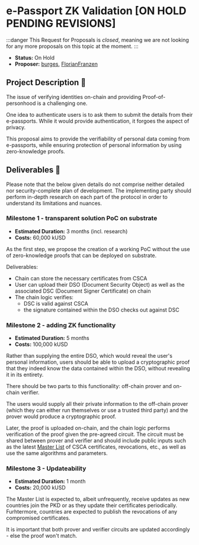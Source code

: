 # e-Passport ZK Validation  [ON HOLD PENDING REVISIONS]

:::danger
This Request for Proposals is _closed_, meaning we are not looking for any more proposals on this topic at the moment.
:::

* **Status:** On Hold 
* **Proposer:** [burges](https://github.com/burges), [FlorianFranzen](https://github.com/FlorianFranzen)


## Project Description :page_facing_up: 

The issue of verifying identities on-chain and providing Proof-of-personhood is a challenging one.

One idea to authenticate users is to ask them to submit the details from their e-passports. While it would provide authentication, it forgoes the aspect of privacy.

This proposal aims to provide the verifiability of personal data coming from e-passports, while ensuring protection of personal information by using zero-knowledge proofs.

## Deliverables :nut_and_bolt:

Please note that the below given details do not comprise neither detailed nor security-complete plan of development. The implementing party should perform in-depth research on each part of the protocol in order to understand its limitations and nuances.

### Milestone 1 - transparent solution PoC on substrate

* **Estimated Duration:** 3 months (incl. research)
* **Costs:** 60,000 kUSD

As the first step, we propose the creation of a working PoC without the use of zero-knowledge proofs that can be deployed on substrate.

Deliverables:
- Chain can store the necessary certificates from CSCA
- User can upload their DSO (Document Security Object) as well as the associated DSC (Document Signer Certificate) on chain
- The chain logic verifies:
    - DSC is valid against CSCA
    - the signature contained within the DSO checks out against DSC

### Milestone 2 - adding ZK functionality

* **Estimated Duration:** 5 months
* **Costs:** 100,000 kUSD

Rather than supplying the entire DSO, which would reveal the user's personal information, users should be able to upload a cryptographic proof that they indeed know the data contained within the DSO, without revealing it in its entirety.

There should be two parts to this functionality: off-chain prover and on-chain verifier.

The users would supply all their private information to the off-chain prover (which they can either run themselves or use a trusted third party) and the prover would produce a cryptographic proof.

Later, the proof is uploaded on-chain, and the chain logic performs verification of the proof given the pre-agreed circuit. The circuit must be shared between prover and verifier and should include public inputs such as the latest [Master List](https://www.icao.int/Security/FAL/PKD/Pages/ICAO-Master-List.aspx) of CSCA certificates, revocations, etc., as well as use the same algorithms and parameters.

### Milestone 3 - Updateability

* **Estimated Duration:** 1 month
* **Costs:** 20,000 kUSD

The Master List is expected to, albeit unfrequently, receive updates as new countries join the PKD or as they update their certificates periodically. Furhtermore, countries are expected to publish the revocations of any compromised certificates.

It is important that both prover and verifier circuits are updated accordingly - else the proof won't match.

